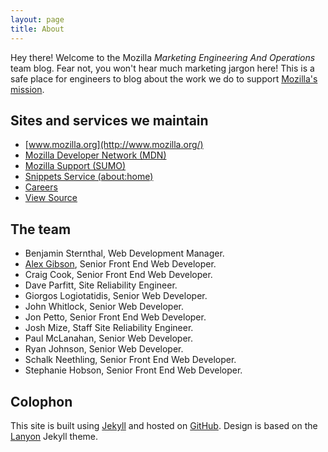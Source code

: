 ```yaml
---
layout: page
title: About
---
```


<p class="message">
  Hey there! Welcome to the Mozilla <em>Marketing Engineering And Operations</em> team blog. Fear not, you won't hear much marketing jargon here! This is a safe place for engineers to blog about the work we do to support <a href="https://www.mozilla.org/mission/">Mozilla's mission</a>.
</p>

## Sites and services we maintain

* [www.mozilla.org](http://www.mozilla.org/)
* [Mozilla Developer Network (MDN)](https://developer.mozilla.org/)
* [Mozilla Support (SUMO)](https://support.mozilla.org/)
* [Snippets Service (about:home)](https://wiki.mozilla.org/Websites/Snippets)
* [Careers](https://careers.mozilla.org/)
* [View Source](https://viewsourceconf.org)

## The team

* Benjamin Sternthal, Web Development Manager.
* [Alex Gibson](https://alxgbsn.co.uk/), Senior Front End Web Developer.
* Craig Cook, Senior Front End Web Developer.
* Dave Parfitt, Site Reliability Engineer.
* Giorgos Logiotatidis, Senior Web Developer.
* John Whitlock, Senior Web Developer.
* Jon Petto, Senior Front End Web Developer.
* Josh Mize, Staff Site Reliability Engineer.
* Paul McLanahan, Senior Web Developer.
* Ryan Johnson, Senior Web Developer.
* Schalk Neethling, Senior Front End Web Developer.
* Stephanie Hobson, Senior Front End Web Developer.

## Colophon

This site is built using [Jekyll](http://jekyllrb.com/) and hosted on [GitHub](https://github.com/mozilla/meao). Design is based on the [Lanyon](https://github.com/poole/lanyon) Jekyll theme.
